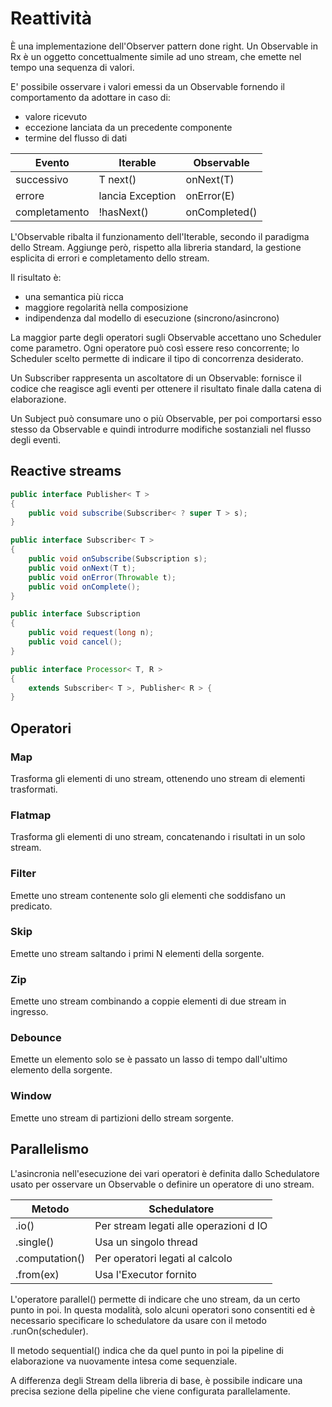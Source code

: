 # Reattività

È una implementazione dell'Observer pattern done right. Un Observable in Rx è un oggetto concettualmente simile ad uno stream, che emette nel tempo una sequenza di valori.

E' possibile osservare i valori emessi da un Observable fornendo il comportamento da adottare in caso di:

*   valore ricevuto
*   eccezione lanciata da un precedente componente
*   termine del flusso di dati

| Evento        | Iterable         | Observable    |
| ------------- | ---------------- | ------------- |
| successivo    | T next()         | onNext(T)     |
| errore        | lancia Exception | onError(E)    |
| completamento | !hasNext()       | onCompleted() |

L'Observable ribalta il funzionamento dell'Iterable, secondo il paradigma dello Stream. Aggiunge però, rispetto alla libreria standard, la gestione esplicita di errori e completamento dello stream.

Il risultato è:

*   una semantica più ricca
*   maggiore regolarità nella composizione
*   indipendenza dal modello di esecuzione (sincrono/asincrono)

La maggior parte degli operatori sugli Observable accettano uno Scheduler come parametro. Ogni operatore può così essere reso concorrente; lo Scheduler scelto permette di indicare il tipo di concorrenza desiderato.

Un Subscriber rappresenta un ascoltatore di un Observable: fornisce il codice che reagisce agli eventi per ottenere il risultato finale dalla catena di elaborazione.

Un Subject può consumare uno o più Observable, per poi comportarsi esso stesso da Observable e quindi introdurre modifiche  sostanziali nel flusso degli eventi.

## Reactive streams

```java
public interface Publisher< T >
{
    public void subscribe(Subscriber< ? super T > s);
}

public interface Subscriber< T >
{
    public void onSubscribe(Subscription s);
    public void onNext(T t);
    public void onError(Throwable t);
    public void onComplete();
}

public interface Subscription
{
    public void request(long n);
    public void cancel();
}

public interface Processor< T, R >
{
    extends Subscriber< T >, Publisher< R > {
}
```

## Operatori

### Map

Trasforma gli elementi di uno stream, ottenendo uno stream di elementi trasformati.

### Flatmap

Trasforma gli elementi di uno stream, concatenando i risultati in un solo stream.

### Filter

Emette uno stream contenente solo gli elementi che soddisfano un predicato.

### Skip

Emette uno stream saltando i primi N elementi della sorgente.

### Zip

Emette uno stream combinando a coppie elementi di due stream in ingresso.

### Debounce

Emette un elemento solo se è passato un lasso di tempo dall'ultimo elemento della sorgente.

### Window

Emette uno stream di partizioni dello stream sorgente.

## Parallelismo

L'asincronia nell'esecuzione dei vari operatori è definita dallo Schedulatore usato per osservare un Observable o definire un operatore di uno stream.

| Metodo         | Schedulatore                           |
| -------------- | -------------------------------------- |
| .io()          | Per stream legati alle operazioni d IO |
| .single()      | Usa un singolo thread                  |
| .computation() | Per operatori legati al calcolo        |
| .from(ex)      | Usa l'Executor fornito                 |

L'operatore parallel() permette di indicare che uno stream, da un certo punto in poi. In questa modalità, solo alcuni operatori sono consentiti ed è necessario specificare lo schedulatore da usare con il metodo .runOn(scheduler).

Il metodo sequential() indica che da quel punto in poi la pipeline di elaborazione va nuovamente intesa come sequenziale.

A differenza degli Stream della libreria di base, è possibile indicare una precisa sezione della pipeline che viene configurata parallelamente.
